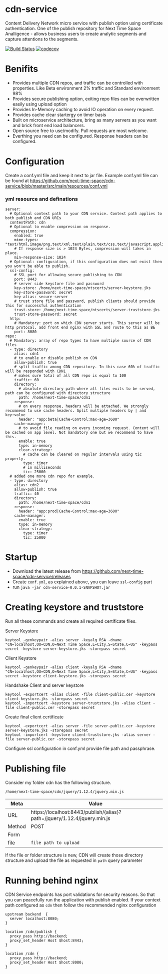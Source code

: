 # cdn-service
Content Delivery Network micro service with publish option using certificate authentication. One of the publish repository for Next Time Space Analligence - allows business users to create analytic segments and capture attentions to the segments. 


[![Build Status](https://travis-ci.org/next-time-space/cdn-service.svg?branch=master)](https://travis-ci.org/next-time-space/cdn-service) [![codecov](https://codecov.io/gh/next-time-space/cdn-service/branch/master/graph/badge.svg)](https://codecov.io/gh/next-time-space/cdn-service)

# Benifits
* Provides multiple CDN repos, and traffic can be controlled with properties. Like Beta environment 2% traffic and Standard environment 98%
* Provides secure publishing option, exiting repo files can be overwritten easily using upload option
* Provides In-Memory caching to avoid IO operation on every request.
* Provides cache clear startergy on timer basis
* Built on microservice architecture, bring as many servers as you want and brick front end load balancers.
* Open source free to use/modify. Pull requests are most welcome.
* Everthing you need can be configured. Response headers can be configured.


# Configuration

Create a conf.yml file and keep it next to jar file. Example conf.yml file can be found at https://github.com/next-time-space/cdn-service/blob/master/src/main/resources/conf.yml

### yml resource and definations
```
server:
  # Optional context path to your CDN service. Context path applies to both publish and CDN URIs
  contextPath: cdn
  # Optional to enable compression on response.
  compression:
    enabled: true
    mime-types: "text/html,image/png,text/xml,text/plain,text/css,text/javascript,application/javascript,application/json"
    # If response size is > 1024 Bytes, compression will takes in place.
    min-response-size: 1024
  # Optional: configuration, if this configuration does not exist then you won't be able to publish. 
  ssl-config:
    # SSL port for allowing secure publishing to CDN
    port: 8443
    # server side keystore file and password 
    key-store: /home/next-time-space/ntscerts/server-keystore.jks
    key-store-password: secret
    key-alias: secure-server
    # trust store file and password, publish clients should provide this for successful authentication 
    trust-store: /home/next-time-space/ntscerts/server-truststore.jks
    trust-store-password: secret
  http:
    # Mandatory: port on which CDN server starts. This server will be http protocal, add front end nginx with SSL and route to this as BE 
    port: 8080
repo:
  # Mandatory: array of repo types to have multiple source of CDN files 
  - type: directory
    alias: cdn1
    # to enable or disable publish on CDN
    allow-publish: true
    # split traffic among CDN repository. In this case 60% of traffic will be responded with CDN1
    # makes sure total of all CDN repo is equal to 100
    traffic: 60
    directory:
      # absolute directory path where all files exits to be served, path can be configured with directory structure
      path: /home/next-time-space/cdn1
    response:
      # on every response, headers will be attached. We strongly recommend to use cache headers. Split multiple headers by | and key:value 
      header: "app:beta|Cache-Control:max-age=3600"
    cache-manager:
      # to avoid file reading on every incoming request. Content will be cached on app level. Not mandatory one but we recommend to have this. 
      enable: true
      type: in-memory
      clear-strategy:
        # cache can be cleared on regular intervals using tic property. 
        type: timer
        # in milliseconds 
        tic: 25000
  # added one more cdn repo for example. 
  - type: directory
    alias: cdn2
    allow-publish: true
    traffic: 40
    directory:
      path: /home/next-time-space/cdn1
    response:
      header: "app:prod|Cache-Control:max-age=3600"
    cache-manager:
      enable: true
      type: in-memory
      clear-strategy:
        type: timer
        tic: 25000   
```
# Startup

* Download the latest release from https://github.com/next-time-space/cdn-service/releases
* Create `conf.yml`, as explained above, you can leave `ssl-config` part
* run `java -jar cdn-service-0.0.1-SNAPSHOT.jar`

# Creating keystore and truststore

Run all these commands and create all required certificate files.

Server Keystore


	keytool -genkeypair -alias server -keyalg RSA -dname "CN=localhost,OU=CDN,O=Next Time Space,L=City,S=State,C=US" -keypass secret -keystore server-keystore.jks -storepass secret


Client Keystore

```
keytool -genkeypair -alias client -keyalg RSA -dname "CN=localhost,OU=CDN,O=Next Time Space,L=City,S=State,C=US" -keypass secret -keystore client-keystore.jks -storepass secret
```

Handshake Client and server keystore

```
keytool -exportcert -alias client -file client-public.cer -keystore client-keystore.jks -storepass secret
keytool -importcert -keystore server-truststore.jks -alias client -file client-public.cer -storepass secret
```
Create final client certificate

```
keytool -exportcert -alias server -file server-public.cer -keystore server-keystore.jks -storepass secret
keytool -importcert -keystore client-truststore.jks -alias server -file server-public.cer -storepass secret
```

Configure ssl configuration in conf.yml provide file path and passphrase.


# Publishing file

Consider my folder cdn has the following structure.

```
/home/next-time-space/cdn/jquery/1.12.4/jquery.min.js
```
Meta | Value
------------ | -------------
URL | https://localhost:8443/publish/{alias}?path=/jquery/1.12.4/jquery.min.js
Method | POST
Form | 
file | `file path to upload`

If the file or folder structure is new, CDN will create those directory structure and upload the file as requested in `path` query parameter

# Running behind nginx

CDN Service endpoints has port validations for security reasons. So that you can peacefully run the application with publish enabled. If your context path configured as `cdn` then follow the recommended nginx configuration

```
upstream backend  {
  server localhost:8080;
}

location /cdn/publish {
  proxy_pass http://backend;
  proxy_set_header Host $host:8443;
}

location /cdn {
  proxy_pass http://backend;
  proxy_set_header Host $host:8080;
}
```